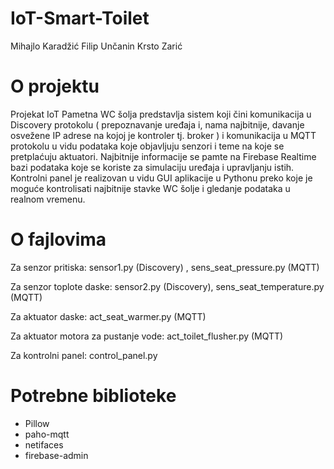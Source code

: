 # IoT-Smart-Toilet

Mihajlo Karadžić
Filip Unčanin
Krsto Zarić

# O projektu
Projekat IoT Pametna WC šolja predstavlja sistem koji čini komunikacija u Discovery protokolu 
( prepoznavanje uređaja i, nama najbitnije, davanje osvežene IP adrese na kojoj je kontroler tj. broker ) 
i komunikacija u MQTT protokolu u vidu podataka koje objavljuju senzori i teme na koje se pretplaćuju aktuatori.
Najbitnije informacije se pamte na Firebase Realtime bazi podataka koje se koriste za simulaciju uređaja i upravljanju istih.
Kontrolni panel je realizovan u vidu GUI aplikacije u Pythonu preko koje je moguće kontrolisati najbitnije stavke WC šolje 
i gledanje podataka u realnom vremenu.

# O fajlovima

Za senzor pritiska:
	sensor1.py (Discovery) , sens_seat_pressure.py (MQTT)
	
Za senzor toplote daske:
	sensor2.py (Discovery), sens_seat_temperature.py (MQTT)

Za aktuator daske:
	act_seat_warmer.py (MQTT)

Za aktuator motora za pustanje vode:
	act_toilet_flusher.py (MQTT)
	
Za kontrolni panel:
	control_panel.py

# Potrebne biblioteke

- Pillow
- paho-mqtt
- netifaces
- firebase-admin
